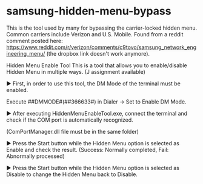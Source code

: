 # samsung-hidden-menu-bypass
 This is the tool used by many for bypassing the carrier-locked hidden menu. Common carriers include Verizon and U.S. Mobile. Found from a reddit comment posted here: https://www.reddit.com/r/verizon/comments/c9tovo/samsung_network_engineering_menu/ (the dropbox link doesn't work anymore).


Hidden Menu Enable Tool
This is a tool that allows you to enable/disable Hidden Menu in multiple ways. (J assignment available)

▶ First, in order to use this tool, the DM Mode of the terminal must be enabled.

Execute ##DMMODE#(##366633#) in Dialer -> Set to Enable DM Mode.

▶ After executing HiddenMenuEnableTool.exe, connect the terminal and check if the COM port is automatically recognized.

(ComPortManager.dll file must be in the same folder)

▶ Press the Start button while the Hidden Menu option is selected as Enable and check the result.
(Success: Normally completed, Fail: Abnormally processed)

▶ Press the Start button while the Hidden Menu option is selected as Disable to change the Hidden Menu back to Disable.
